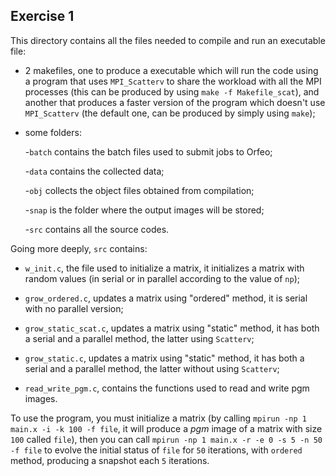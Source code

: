 ## Exercise 1

This directory contains all the files needed to compile and run an executable file:

  - 2 makefiles, one to produce a executable which will run the code using a program that uses `MPI_Scatterv` to share the workload with all the MPI processes (this can be produced by using `make -f Makefile_scat`), and another that produces a faster version of the program which doesn't use `MPI_Scatterv` (the default one, can be produced by simply using `make`);

  - some folders: 
	
	  -`batch` contains the batch files used to submit jobs to Orfeo; 
	  
	  -`data` contains the collected data; 
	  
	  -`obj` collects the object files obtained from compilation; 
	  
	  -`snap` is the folder where the output images will be stored;
	  
	  -`src` contains all the source codes.

Going more deeply, `src` contains:

  - `w_init.c`, the file used to initialize a matrix, it initializes a matrix with random values (in serial or in parallel according to the value of `np`);

  - `grow_ordered.c`, updates a matrix using "ordered" method, it is serial with no parallel version;

  - `grow_static_scat.c`, updates a matrix using "static" method, it has both a serial and a parallel method, the latter using `Scatterv`;

  - `grow_static.c`, updates a matrix using "static" method, it has both a serial and a parallel method, the latter without using `Scatterv`;

  - `read_write_pgm.c`, contains the functions used to read and write pgm images.

To use the program, you must initialize a matrix (by calling `mpirun -np 1 main.x -i -k 100 -f file`, it will produce a *pgm* image of a matrix with size `100` called `file`), then you can call `mpirun -np 1 main.x -r -e 0 -s 5 -n 50 -f file` to evolve the initial status of `file` for `50` iterations, with `ordered` method, producing a snapshot each `5` iterations.
